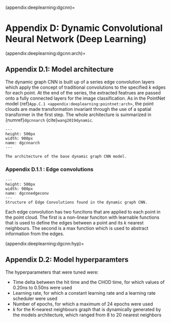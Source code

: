 (appendix:deeplearning:dgcnn)=
# Appendix D: Dynamic Convolutional Neural Network (Deep Learning)

(appendix:deeplearning:dgcnn:arch)=
## Appendix D.1: Model architecture 

The dynamic graph CNN is built up of a series edge convolution layers which apply the concept of traditional convolutions to the specified $k$ edges for each point. At the end of the series, the extracted featrues are passed onto a fully connected layers for the image classification. As in the PointNet model {ref}`App.C.1 <appendix:deeplearning:pointnet:arch>`, the point clouds are made transformation invariant through the use of a spatial transformer in the first step. The whole architecture is summarized in {numref}`dgcnnarch` {cite}`wang2019dynamic`. 

```{figure} ../images/dgcnnarch.png
---
height: 500px
width: 900px
name: dgcnnarch
---

The architecture of the base dynamic graph CNN model. 
```

### Appendix D.1.1 : Edge convolutions 

```{figure} ../images/dgcnnedgeconv.png
---
height: 500px
width: 900px
name: dgcnnedgeconv
---
Structure of Edge Convolutions found in the dynamic graph CNN. 
```
Each edge convolution has two funcitons that are applied to each point in the point cloud. The first is a non-linear funciton with learnable functions that is used to define the edges between a point and its $k$ nearest neighbours. The second is a max function which is used to abstract information from the edges.

(appendix:deeplearning:dgcnn:hyp)=
## Appendix D.2: Model hyperparamters 

The hyperparameters that were tuned were:

- Time delta between the hit time and the CHOD time, for which values of 0.20ns to 0.50ns were used
- Learning rate, for which a constant learning rate and a learning rate scheduler were used
- Number of epochs, for which a maximum of 24 epochs were used
- $k$ for the K-nearest neighbours graph that is dynamically generated by the models architecture, which ranged from 8 to 20 nearest neighbors 

